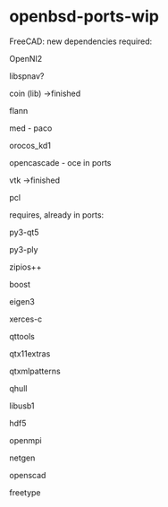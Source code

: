# openbsd-ports-wip
FreeCAD:
new dependencies required:

OpenNI2

libspnav? 

coin (lib) ->finished

flann

med - paco

orocos_kd1

opencascade - oce in ports

vtk ->finished

pcl


requires, already in ports:

py3-qt5

py3-ply

zipios++

boost

eigen3

xerces-c

qttools

qtx11extras

qtxmlpatterns

qhull

libusb1

hdf5

openmpi

netgen

openscad

freetype
